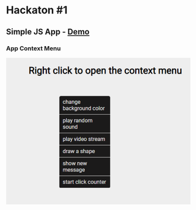 # Hackaton #1

## Simple JS App - [Demo](https://hackathon-93-04.vercel.app/)

### App Context Menu

![Donate](screenshot/context-menu.png 'Context Menu')
